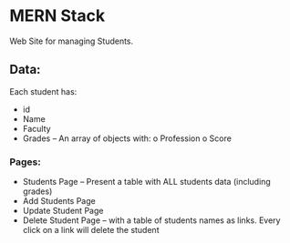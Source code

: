 # MERN Stack

Web Site for managing Students.

## Data:
Each student has:
- id
- Name
- Faculty
- Grades – An array of objects with:
o Profession
o Score

### Pages:
- Students Page – Present a table with ALL students data (including grades)
- Add Students Page
- Update Student Page
- Delete Student Page – with a table of students names as links. Every click on a link will
delete the student


